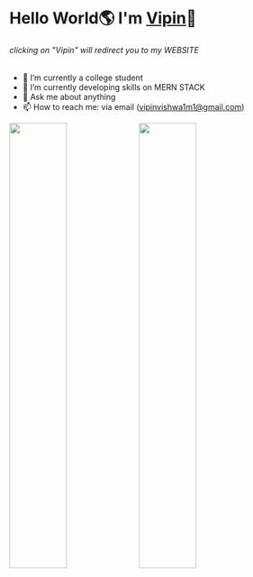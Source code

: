 # Hello World🌎 I'm [Vipin](https://vipin-five.vercel.app/)👋
###### <p font-size="10px" align="left">clicking on "Vipin" will redirect you to my WEBSITE </p>

- 🔭 I’m currently a college student
- 🌱 I’m currently developing skills on MERN STACK
- 💬 Ask me about anything
- 📫 How to reach me: via email (vipinvishwa1m1@gmail.com)

<div>
  <img align="left" width="45%" src="https://github-readme-stats.vercel.app/api?username=Vipin675&show_icons=true&theme=radical"/>
  <img align="center" width="45%" src="https://github-readme-stats.vercel.app/api/top-langs/?username=Vipin675&layout=compact"/>
</div>


